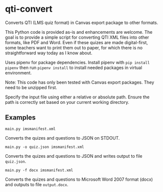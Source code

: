 # qti-convert
Converts QTI (LMS quiz format) in Canvas export package to other formats. 

This Python code is provided as-is and enhancements are welcome. The goal is to provide a simple script for converting QTI XML files into other formats, like PDF and Word. Even if these quizes are made digital-first, some teachers want to print them out to paper, for which there is no straightforward way today as I know about.

Uses pipenv for package dependencies. Install pipenv with `pip install pipenv` then run `pipenv install` to install needed packages in virtual environment.

Note: This code has only been tested with Canvas export packages. They need to be unzipped first.

Specify the input file using either a relative or absolute path. Ensure the path is correctly set based on your current working directory.


## Examples


    main.py imsmanifest.xml

Converts the quizes and questions to JSON on STDOUT.


    main.py -o quiz.json imsmanifest.xml

Converts the quizes and questions to JSON and writes output to file `quiz.json`.


    main.py -f docx imsmanifest.xml

Converts the quizes and questions to Microsoft Word 2007 format (docx) and outputs to file `output.docx`.

